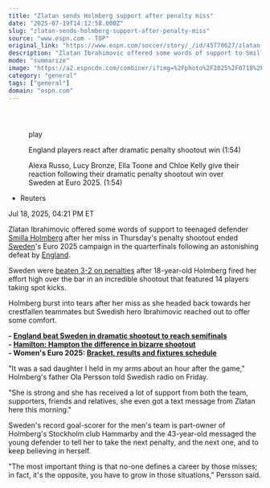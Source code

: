 ```yaml
---
title: "Zlatan sends Holmberg support after penalty miss"
date: "2025-07-19T14:12:58.000Z"
slug: "zlatan-sends-holmberg-support-after-penalty-miss"
source: "www.espn.com - TOP"
original_link: "https://www.espn.com/soccer/story/_/id/45770627/zlatan-ibrahimovic-smilla-holmberg-sweden-penalty-euro-2025"
description: "Zlatan Ibrahimovic offered some words of support to Smilla Holmberg after her miss in Thursday's penalty shootout ended Sweden's Euro 2025 campaign."
mode: "summarize"
image: "https://a2.espncdn.com/combiner/i?img=%2Fphoto%2F2025%2F0718%2Fr1520716_1296x729_16%2D9.jpg"
category: "general"
tags: ["general"]
domain: "espn.com"
---
```

<div id="readability-page-1" class="page"><section id="article-feed" data-behavior="author_overlay article_header_news_feed_item_meta article_legal_footer"><article data-id="45770627" data-behavior="story_scroll story_progress" data-src="/soccer/story/_/id/45770627/zlatan-ibrahimovic-smilla-holmberg-sweden-penalty-euro-2025"><div><header></header><figure data-video="watch,640,360,45767556" data-cerebro-id="687a09c3f2f39a6611730b19" data-title="England players react after dramatic penalty shootout win" data-source="espn"><div><picture><source srcset="https://a.espncdn.com/combiner/i?img=%2Fmedia%2Fmotion%2F2025%2F0718%2Fdm_250718_COM_SOC_Interview_England_players_react_after_dramatic_penalty_shootout_win_GLOABL_20250718%2Fdm_250718_COM_SOC_Interview_England_players_react_after_dramatic_penalty_shootout_win_GLOABL_20250718.jpg&amp;w=943&amp;h=530&amp;cquality=80&amp;format=jpg" media="(min-width: 376px)"><source srcset="https://a.espncdn.com/combiner/i?img=%2Fmedia%2Fmotion%2F2025%2F0718%2Fdm_250718_COM_SOC_Interview_England_players_react_after_dramatic_penalty_shootout_win_GLOABL_20250718%2Fdm_250718_COM_SOC_Interview_England_players_react_after_dramatic_penalty_shootout_win_GLOABL_20250718.jpg&amp;w=375&amp;cquality=80, https://a.espncdn.com/combiner/i?img=%2Fmedia%2Fmotion%2F2025%2F0718%2Fdm_250718_COM_SOC_Interview_England_players_react_after_dramatic_penalty_shootout_win_GLOABL_20250718%2Fdm_250718_COM_SOC_Interview_England_players_react_after_dramatic_penalty_shootout_win_GLOABL_20250718.jpg&amp;w=750&amp;cquality=40&amp;format=jpg 2x" media="(max-width: 375px)"></picture><p><span data-id="45767556">play</span></p></div><figcaption><div><p><span>England players react after dramatic penalty shootout win (1:54)</span></p><p>Alexa Russo, Lucy Bronze, Ella Toone and Chloe Kelly give their reaction following their dramatic penalty shootout win over Sweden at Euro 2025. (1:54)</p></div></figcaption></figure><div><div><ul><li><p>Reuters</p></li></ul><p><span>Jul 18, 2025, 04:21 PM ET</span></p></div><p>Zlatan Ibrahimovic offered some words of support to teenaged defender <a data-player-guid="ddee2c44-8d8b-36f4-b92e-4eb4ff619c1e" href="https://www.espn.com/soccer/player/_/id/392934/smilla-holmberg">Smilla Holmberg</a> after her miss in Thursday's penalty shootout ended <a data-clubhouse-guid="bbcbd33c-6b7a-5014-8fb5-fa60cd55a021" href="https://www.espn.com/soccer/team?id=2764">Sweden</a>'s Euro 2025 campaign in the quarterfinals following an astonishing defeat by <a data-clubhouse-guid="54012d1b-24f0-7f9e-8e53-4372e84efd04" href="https://www.espn.com/soccer/team?id=5159">England</a>.</p><p>Sweden were <a href="https://www.espn.com/soccer/report/_/gameId/725221">beaten 3-2 on penalties</a> after 18-year-old Holmberg fired her effort high over the bar in an incredible shootout that featured 14 players taking spot kicks.</p><p>Holmberg burst into tears after her miss as she headed back towards her crestfallen teammates but Swedish hero Ibrahimovic reached out to offer some comfort.</p><p><strong>- <a href="https://www.espn.com/soccer/report/_/gameId/725221">England beat Sweden in dramatic shootout to reach semifinals</a></strong><br>
<strong>- <a href="https://www.espn.com/soccer/story/_/id/45764417/hampton-difference-bizarre-shootout-england-needed-super-subs-beat-sweden">Hamilton: Hampton the difference in bizarre shootout</a></strong><br>
<strong>- Women's Euro 2025: <a href="https://www.espn.com/football/story?_slug_=women-euro-2025-fixtures-results-schedule-bracket&amp;id=44614054" target="_blank">Bracket, results and fixtures schedule</a> </strong></p><p>"It was a sad daughter I held in my arms about an hour after the game," Holmberg's father Ola Persson told Swedish radio on Friday.</p><p>"She is strong and she has received a lot of support from both the team, supporters, friends and relatives, she even got a text message from Zlatan here this morning."</p><p>Sweden's record goal-scorer for the men's team is part-owner of Holmberg's Stockholm club Hammarby and the 43-year-old messaged the young defender to tell her to take the next penalty, and the next one, and to keep believing in herself.</p><p>"The most important thing is that no-one defines a career by those misses; in fact, it's the opposite, you have to grow in those situations," Persson said.</p>
</div></div></article></section></div>